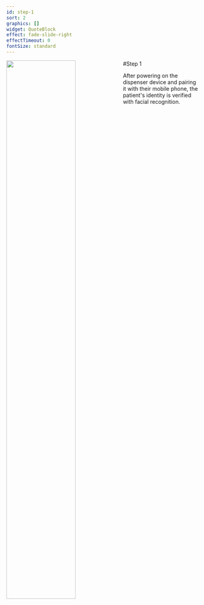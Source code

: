```yaml
---
id: step-1
sort: 2
graphics: []
widget: QuoteBlock
effect: fade-slide-right
effectTimeout: 0
fontSize: standard
---
```

#Step 1
<img align="left" width="60%" src="https://correctconsumer.com/assets/dispenser-demo.00_00_54_31.Still002.jpg">


After powering on the dispenser device and pairing it with their mobile phone, the patient's identity is verified with facial recognition.
